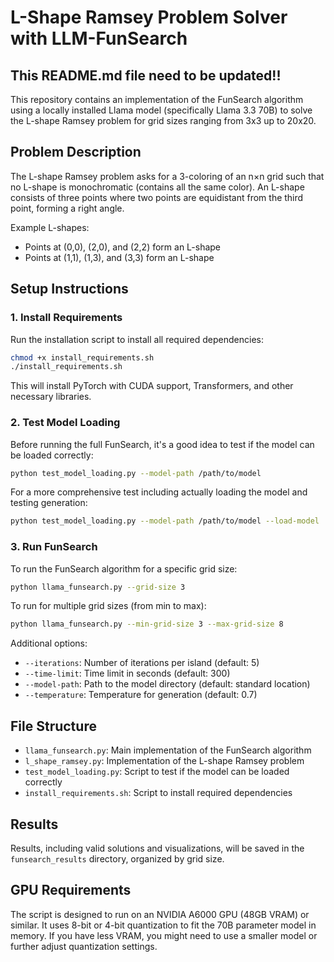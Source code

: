 # L-Shape Ramsey Problem Solver with LLM-FunSearch

## This README.md file need to be updated!!









This repository contains an implementation of the FunSearch algorithm using a locally installed Llama model (specifically Llama 3.3 70B) to solve the L-shape Ramsey problem for grid sizes ranging from 3x3 up to 20x20.

## Problem Description

The L-shape Ramsey problem asks for a 3-coloring of an n×n grid such that no L-shape is monochromatic (contains all the same color). An L-shape consists of three points where two points are equidistant from the third point, forming a right angle.

Example L-shapes:
- Points at (0,0), (2,0), and (2,2) form an L-shape
- Points at (1,1), (1,3), and (3,3) form an L-shape

## Setup Instructions

### 1. Install Requirements

Run the installation script to install all required dependencies:

```bash
chmod +x install_requirements.sh
./install_requirements.sh
```

This will install PyTorch with CUDA support, Transformers, and other necessary libraries.

### 2. Test Model Loading

Before running the full FunSearch, it's a good idea to test if the model can be loaded correctly:

```bash
python test_model_loading.py --model-path /path/to/model
```

For a more comprehensive test including actually loading the model and testing generation:

```bash
python test_model_loading.py --model-path /path/to/model --load-model
```

### 3. Run FunSearch

To run the FunSearch algorithm for a specific grid size:

```bash
python llama_funsearch.py --grid-size 3
```

To run for multiple grid sizes (from min to max):

```bash
python llama_funsearch.py --min-grid-size 3 --max-grid-size 8
```

Additional options:
- `--iterations`: Number of iterations per island (default: 5)
- `--time-limit`: Time limit in seconds (default: 300)
- `--model-path`: Path to the model directory (default: standard location)
- `--temperature`: Temperature for generation (default: 0.7)

## File Structure

- `llama_funsearch.py`: Main implementation of the FunSearch algorithm
- `l_shape_ramsey.py`: Implementation of the L-shape Ramsey problem
- `test_model_loading.py`: Script to test if the model can be loaded correctly
- `install_requirements.sh`: Script to install required dependencies

## Results

Results, including valid solutions and visualizations, will be saved in the `funsearch_results` directory, organized by grid size.

## GPU Requirements

The script is designed to run on an NVIDIA A6000 GPU (48GB VRAM) or similar. It uses 8-bit or 4-bit quantization to fit the 70B parameter model in memory. If you have less VRAM, you might need to use a smaller model or further adjust quantization settings.
